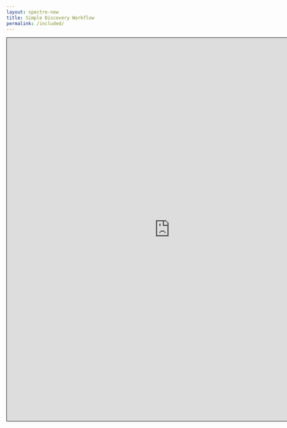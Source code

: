 ```yaml
---
layout: spectre-new
title: Simple Discovery Workflow
permalink: /included/
---
```


<p align="center"><iframe width="850" height="1000" src="https://immunedynamics.io/Untitled" frameborder="0" style="border:1px solid black" allow="accelerometer; autoplay; clipboard-write; encrypted-media; gyroscope; picture-in-picture" allowfullscreen></iframe></p>
